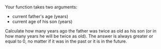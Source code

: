 Your function takes two arguments:
- current father's age (years)
- current age of his son (years)
  
Сalculate how many years ago the father was twice as old as his son (or in how many years he will be twice as old). The answer is always greater or equal to 0, no matter if it was in the past or it is in the future.

